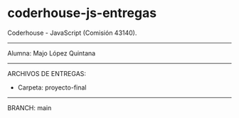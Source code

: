 # coderhouse-js-entregas

Coderhouse - JavaScript (Comisión 43140).

---

Alumna: Majo López Quintana

---

ARCHIVOS DE ENTREGAS:

- Carpeta: proyecto-final

---

BRANCH: main
